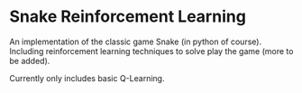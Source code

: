 # Snake Reinforcement Learning
An implementation of the classic game Snake (in python of course). Including reinforcement learning techniques to solve play the game (more to be added).

Currently only includes basic Q-Learning.
